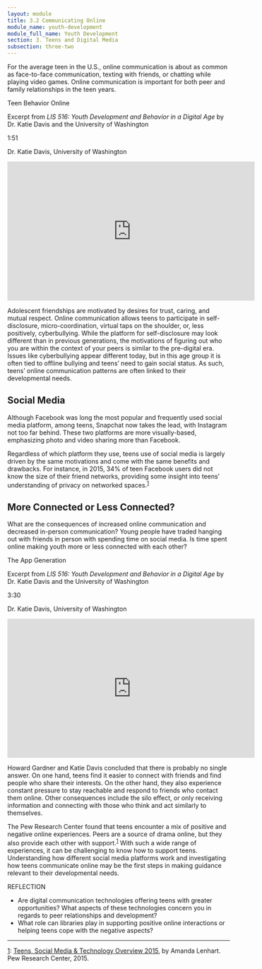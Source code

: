 ```yaml
---
layout: module
title: 3.2 Communicating Online
module_name: youth-development
module_full_name: Youth Development
section: 3. Teens and Digital Media
subsection: three-two
---
```


For the average teen in the U.S., online communication is about as common as face-to-face communication, texting with friends, or chatting while playing video games. Online communication is important for both peer and family relationships in the teen years. 

<div class="explanatory">
  <p>Teen Behavior Online</p>
  <p>Excerpt from <i>LIS 516: Youth Development and Behavior in a Digital Age</i> by Dr. Katie Davis and the University of Washington</p>
<p class="videotime">1:51</p><p class="source">Dr. Katie Davis, University of Washington</p>

<div class="video">
<iframe width="560" height="315" src="https://www.youtube.com/embed/EHQPGjDl7OA" frameborder="0" allow="autoplay; encrypted-media" allowfullscreen></iframe>
</div></div>

Adolescent friendships are motivated by desires for trust, caring, and mutual respect. Online communication allows teens to participate in self-disclosure, micro-coordination, virtual taps on the shoulder, or, less positively, cyberbullying. While the platform for self-disclosure may look different than in previous generations, the motivations of figuring out who you are within the context of your peers is similar to the pre-digital era. Issues like cyberbullying appear different today, but in this age group it is often tied to offline bullying and teens’ need to gain social status. As such, teens’ online communication patterns are often linked to their developmental needs.

## Social Media

Although Facebook was long the most popular and frequently used social media platform, among teens, Snapchat now takes the lead, with Instagram not too far behind. These two platforms are more visually-based, emphasizing photo and video sharing more than Facebook. 

Regardless of which platform they use, teens use of social media is largely driven by the same motivations and come with the same benefits and drawbacks. For instance, in 2015, 34% of teen Facebook users did not know the size of their friend networks, providing some insight into teens’ understanding of privacy on networked spaces.<sup><a name="1" href="#fn1">1</a></sup> 

## More Connected or Less Connected?

What are the consequences of increased online communication and decreased in-person communication? Young people have traded hanging out with friends in person with spending time on social media. Is time spent online making youth more or less connected with each other?  

<div class="explanatory">
  <p>The App Generation</p>
  <p>Excerpt from <i>LIS 516: Youth Development and Behavior in a Digital Age</i> by Dr. Katie Davis and the University of Washington</p>
<p class="videotime">3:30</p><p class="source">Dr. Katie Davis, University of Washington</p>

<div class="video">
<iframe width="560" height="315" src="https://www.youtube.com/embed/lYQpXxHyCKE" frameborder="0" allow="autoplay; encrypted-media" allowfullscreen></iframe>
</div></div>

Howard Gardner and Katie Davis concluded that there is probably no single answer. On one hand, teens find it easier to connect with friends and find people who share their interests. On the other hand, they also experience constant pressure to stay reachable and respond to friends who contact them online. Other consequences include the silo effect, or only receiving information and connecting with those who think and act similarly to themselves.  

The Pew Research Center found that teens encounter a mix of positive and negative online experiences. Peers are a source of drama online, but they also provide each other with support.<sup><a name="1" href="#fn1">1</a></sup> With such a wide range of experiences, it can be challenging to know how to support teens. Understanding how different social media platforms work and investigating how teens communicate online may be the first steps in making guidance relevant to their developmental needs. 

<div class="reflection"> 

  <p><span class="box-title">REFLECTION</span></p> 
  <ul>
  <li>Are digital communication technologies offering teens with greater opportunities? What aspects of these technologies concern you in regards to peer relationships and development?</li>
<li>What role can libraries play in supporting positive online interactions or helping teens cope with the negative aspects?</li>
  </ul>
</div>

<hr/>

<a name="fn1" href="#1">1</a>: [Teens, Social Media & Technology Overview 2015](http://www.pewinternet.org/2015/04/09/teens-social-media-technology-2015/), by Amanda Lenhart. Pew Research Center, 2015.